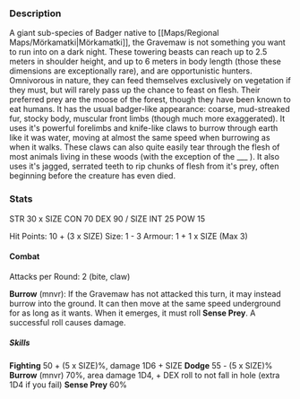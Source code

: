 ### Description
A giant sub-species of Badger native to [[Maps/Regional Maps/Mörkamatki|Mörkamatki]], the Gravemaw is not something you want to run into on a dark night. These towering beasts can reach up to 2.5 meters in shoulder height, and up to 6 meters in body length (those these dimensions are exceptionally rare), and are opportunistic hunters. Omnivorous in nature, they can feed themselves exclusively on vegetation if they must, but will rarely pass up the chance to feast on flesh. Their preferred prey are the moose of the forest, though they have been known to eat humans.
It has the usual badger-like appearance: coarse, mud-streaked fur, stocky body, muscular front limbs (though much more exaggerated). It uses it's powerful forelimbs and knife-like claws to burrow through earth like it was water, moving at almost the same speed when burrowing as when it walks. These claws can also quite easily tear through the flesh of most animals living in these woods (with the exception of the ___ ). It also uses it's jagged, serrated teeth to rip chunks of flesh from it's prey, often beginning before the creature has even died.
### Stats
STR          30 x SIZE
CON         70
DEX          90 / SIZE
INT           25
POW        15

Hit Points: 10 + (3 x SIZE)
Size: 1 - 3
Armour: 1 + 1 x SIZE (Max 3)
#### Combat
Attacks per Round: 2 (bite, claw)

**Burrow** (mnvr): If the Gravemaw has not attacked this turn, it may instead burrow into the ground. It can then move at the same speed underground for as long as it wants. When it emerges, it must roll **Sense Prey**. A successful roll causes damage.
##### Skills
**Fighting** 50 + (5 x SIZE)%, damage 1D6 + SIZE
**Dodge** 55 - (5 x SIZE)%
**Burrow** (mnvr) 70%, area damage 1D4, + DEX roll to not fall in hole (extra 1D4 if you fail)
**Sense Prey** 60%